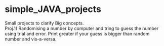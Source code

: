 # simple_JAVA_projects
Small projects to clarify Big concepts.
<br>
Proj.1) Randomising a number by computer and tring to guess the number using trial and error. Print greater if your guess is bigger than random number and vis-a-versa.
